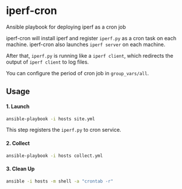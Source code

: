 # iperf-cron
Ansible playbook for deploying iperf as a cron job

iperf-cron will install iperf and register `iperf.py` as a cron task on each machine. iperf-cron also launches `iperf server` on each machine.

After that, `iperf.py` is running like a `iperf client`, which redirects the output of `iperf client` to log files.

You can configure the period of cron job in `group_vars/all`.

## Usage

#### 1. Launch

```bash
ansible-playbook -i hosts site.yml
```

This step registers the `iperf.py` to cron service.

#### 2. Collect 

```bash
ansible-playbook -i hosts collect.yml
```

#### 3. Clean Up

```bash 
ansible -i hosts -m shell -a "crontab -r"
```
